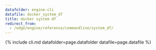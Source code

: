 ```yaml
---
datafolder: engine-cli
datafile: docker_system_df
title: docker system df
redirect_from:
  - /edge/engine/reference/commandline/system_df/
---
```


<!--
Sorry, but the contents of this page are automatically generated from
Docker's source code. If you want to suggest a change to the text that appears
here, you'll need to find the string by searching this repo:

https://github.com/docker/cli
-->

{% include cli.md datafolder=page.datafolder datafile=page.datafile %}
